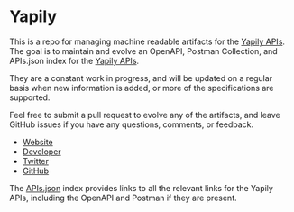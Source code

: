 # YapilyThis is a repo for managing machine readable artifacts for the [Yapily APIs](https://www.yapily.com). The goal is to maintain and evolve an OpenAPI, Postman Collection, and APIs.json index for the [Yapily APIs](https://www.yapily.com).They are a constant work in progress, and will be updated on a regular basis when new information is added, or more of the specifications are supported.Feel free to submit a pull request to evolve any of the artifacts, and leave GitHub issues if you have any questions, comments, or feedback.- [Website](https://www.yapily.com)- [Developer](https://www.yapily.com)- [Twitter](https://twitter.com/YapilyLtd)- [GitHub](https://github.com/yapily)The [APIs.json](https://github.com/api-evangelist/yapily/blob/master/apis.json) index provides links to all the relevant links for the Yapily APIs, including the OpenAPI and Postman if they are present.